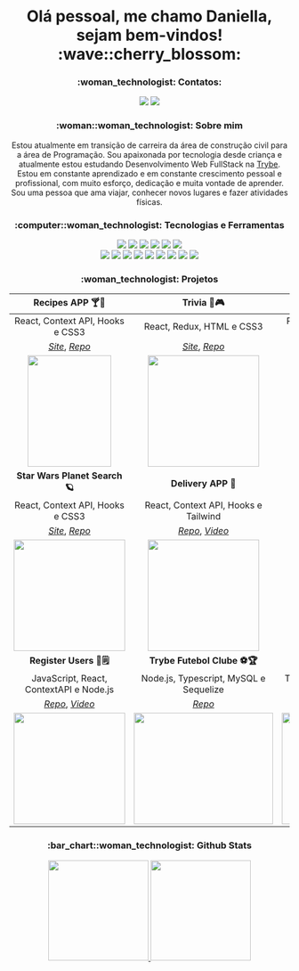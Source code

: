 <h1 align="center">Olá pessoal, me chamo Daniella, sejam bem-vindos! :wave::cherry_blossom:</h1>

<h3 align="center">:woman_technologist: Contatos:</h3>

<p align="center">
<a href="https://www.linkedin.com/in/daniella-zuccolotto" target="_blank"><img src="https://img.shields.io/badge/-LinkedIn-%230077B5?style=for-the-badge&logo=linkedin&logoColor=white" target="_blank"></a>
<a href = "mailto:contato@danielaz_9@hotmail.com"><img src="https://img.shields.io/badge/Hotmail-D14836?style=for-the-badge&logo=gmail&logoColor=white" target="_blank"></a>
</p>

<h3 align="center">:woman::woman_technologist: Sobre mim</h3>
<p align="center">
Estou atualmente em transição de carreira da área de construção civil para a área de Programação. Sou apaixonada por tecnologia desde criança e atualmente estou estudando Desenvolvimento Web FullStack na <a href="https://www.betrybe.com">Trybe</a>. Estou em constante aprendizado e em constante crescimento pessoal e profissional, com muito esforço, dedicação e muita vontade de aprender.
Sou uma pessoa que ama viajar, conhecer novos lugares e fazer atividades físicas.
</p>

<!-- Source: https://github.com/lucas-caribe/lucas-caribe/edit/main/README.md /> -->
<h3 align="center">:computer::woman_technologist: Tecnologias e Ferramentas</h3>
<div align="center">
<img src="https://img.shields.io/badge/html5-%23E34F26.svg?logo=html5&logoColor=white">
<img src="https://img.shields.io/badge/javascript-%23323330.svg?logo=javascript&logoColor=%23F7DF1E">
<img src="https://img.shields.io/badge/-jest-%23C21325?logo=jest&logoColor=white">
<img src="https://img.shields.io/badge/react-%2320232a.svg?logo=react&logoColor=%2361DAFB">
<img src="https://img.shields.io/badge/redux-%23593d88.svg?logo=redux&logoColor=white">
<img src="https://img.shields.io/badge/-TestingLibrary-%23E33332?logo=testing-library&logoColor=white">
<br/>
<img src="https://img.shields.io/badge/express.js-%23404d59.svg?logo=express&logoColor=%2361DAFB">
<img src="https://img.shields.io/badge/Insomnia-black?logo=insomnia&logoColor=5849BE">
<img src="https://img.shields.io/badge/node.js-6DA55F?logo=node.js&logoColor=white">
<img src="https://img.shields.io/badge/typescript-%23007ACC.svg?logo=typescript&logoColor=white">
<img src="https://img.shields.io/badge/MongoDB-%234ea94b.svg?logo=mongodb&logoColor=white">
<img src="https://img.shields.io/badge/mysql-%2300f.svg?logo=mysql&logoColor=white">
<img src="https://img.shields.io/badge/Supabase-3ECF8E?logo=supabase&logoColor=white">
<img src="https://img.shields.io/badge/Sequelize-52B0E7?logo=Sequelize&logoColor=white">
<img src="https://img.shields.io/badge/docker-%230db7ed.svg?logo=docker&logoColor=white">
</div>

<h3 align="center">:woman_technologist: Projetos</h3>

| **Recipes APP 🍸🥙** | **Trivia 👾🎮** | **Wallet 💰** |
| :---: | :---: | :---: |
| React, Context API, Hooks e CSS3  | React, Redux, HTML e CSS3  | React, Redux, BrowserRouter e CSS3  |
| _[Site](https://recipes-app-ruby-two.vercel.app/)_, _[Repo](https://github.com/DaniellaZuccolotto/recipes-app)_ | _[Site](https://trivia-six-blond.vercel.app/)_, _[Repo](https://github.com/DaniellaZuccolotto/trivia)_  | _[Site](https://wallet-kappa-pearl.vercel.app/)_, _[Repo](https://github.com/DaniellaZuccolotto/wallet)_  |
| <img src="https://user-images.githubusercontent.com/98171403/208926911-a8084b12-8264-4325-a70d-044b252eea63.png" width="150" height="200"> | <img src="https://user-images.githubusercontent.com/98171403/208929973-c10222d0-c8c0-43f8-8a3d-e9f8e8088770.png" width="200" height="200"> | <img src="https://user-images.githubusercontent.com/98171403/208930427-35a87241-70bc-47de-8f48-59d5216e8e87.png" width="200" height="200"> |
| **Star Wars Planet Search 🪐** | **Delivery APP :motor_scooter:** | **Accounts Transactions 💸** |
| React, Context API, Hooks e CSS3  | React, Context API, Hooks e Tailwind  | TypeScript, React, Hooks e Node.js  |
| _[Site](https://starwars-blush-gamma.vercel.app/)_, _[Repo](https://github.com/DaniellaZuccolotto/starwars)_  | _[Repo](https://github.com/DaniellaZuccolotto/delivery-app)_, _[Video](https://user-images.githubusercontent.com/98171403/208965765-dc0b6c97-5d94-4086-9215-0bebd05e4c67.mp4)_  | _[Repo](https://github.com/DaniellaZuccolotto/transactions-accounts)_, _[Video](https://user-images.githubusercontent.com/98171403/208974195-1396be71-7d5a-49c0-807b-40266a4c8a8e.mp4)_ |
| <img src="https://user-images.githubusercontent.com/98171403/208935423-86ad9ec8-ead0-4758-836f-7af2797ba067.png" width="200" height="200" > | <img src="https://user-images.githubusercontent.com/98171403/208970500-4b1b658a-e917-4deb-bb7f-58279892613a.png" width="200" height="200"> | <img src="https://user-images.githubusercontent.com/98171403/208981366-e2cc3f7f-2343-4436-aaa3-d5d2c05f7c07.png" width="200" height="200"> |
| **Register Users 📝🗒** | **Trybe Futebol Clube ⚽️🏆** | **Car Shop 🚘🚔🚖** |
| JavaScript, React, ContextAPI e Node.js | Node.js, Typescript, MySQL e Sequelize | Typescript, MongoDB, Docker e Zod |
| _[Repo](https://github.com/DaniellaZuccolotto/register-users)_, _[Video](https://user-images.githubusercontent.com/98171403/208977955-de8a431a-d216-4426-a425-dfe05392c779.mp4)_ | _[Repo](https://github.com/DaniellaZuccolotto/Trybe-Futebol-Clube)_ | _[Repo](https://github.com/DaniellaZuccolotto/car-shop)_ |
| <img src="https://user-images.githubusercontent.com/98171403/208978135-97be3b31-2a4c-4703-81b8-413c5b1f45b5.png" width="200" height="200" > | <img src="https://user-images.githubusercontent.com/98171403/208980952-1450e800-f5de-4a67-a54c-189829de5a59.png" width="250" height="200" > | <img src="https://user-images.githubusercontent.com/98171403/208983515-a8262c98-70e6-4850-8c1a-87171486f87e.png" width="250" height="200" > |

<h3 align="center">:bar_chart::woman_technologist: Github Stats</h3>
<div align="center">
<a href="https://github.com/DaniellaZuccolotto">
<img height="180em" src="https://github-readme-stats.vercel.app/api/top-langs/?username=DaniellaZuccolotto&layout=compact&langs_count=7&theme=dracula"/>
<img height="180em" src="https://github-readme-stats.vercel.app/api?username=DaniellaZuccolotto&show_icons=true&theme=dracula&include_all_commits=true&count_private=true"/>
</div>
<!-- ![Snake animation](https://github.com/felmartins1985/felmartins1985/blob/output/github-contribution-grid-snake.svg) -->
